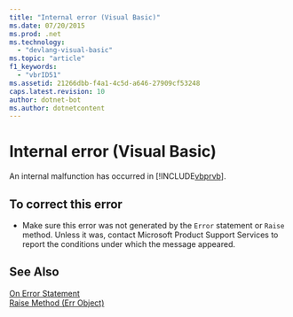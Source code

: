 ```yaml
---
title: "Internal error (Visual Basic)"
ms.date: 07/20/2015
ms.prod: .net
ms.technology: 
  - "devlang-visual-basic"
ms.topic: "article"
f1_keywords: 
  - "vbrID51"
ms.assetid: 21266dbb-f4a1-4c5d-a646-27909cf53248
caps.latest.revision: 10
author: dotnet-bot
ms.author: dotnetcontent
---
```

# Internal error (Visual Basic)
An internal malfunction has occurred in [!INCLUDE[vbprvb](~/includes/vbprvb-md.md)].  
  
## To correct this error  
  
-   Make sure this error was not generated by the `Error` statement or `Raise` method. Unless it was, contact Microsoft Product Support Services to report the conditions under which the message appeared.  
  
## See Also  
 [On Error Statement](../../visual-basic/language-reference/statements/on-error-statement.md)  
 [Raise Method (Err Object)](http://msdn.microsoft.com/library/80ffe307-57f1-4ef5-92d7-8ae7b6ec3f42)
